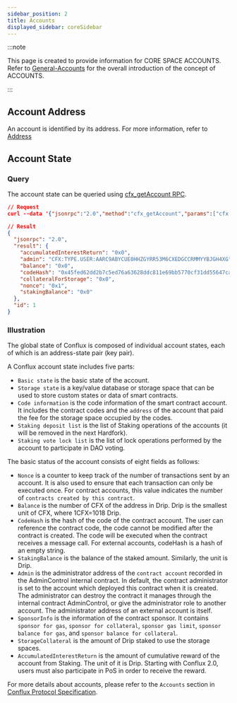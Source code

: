 ```yaml
---
sidebar_position: 2
title: Accounts
displayed_sidebar: coreSidebar
---
```


:::note

This page is created to provide information for CORE SPACE ACCOUNTS. Refer to [General-Accounts](../../general/conflux-basics/accounts.md) for the overall introduction of the concept of ACCOUNTS.

:::

## Account Address

An account is identified by its address. For more information, refer to [Address](./addresses.md)

## Account State

### Query

The account state can be queried using [cfx_getAccount RPC](../build/json-rpc/cfx-namespace.md#cfx_getaccount).

```json
// Request
curl --data '{"jsonrpc":"2.0","method":"cfx_getAccount","params":["cfx:type.contract:acc7uawf5ubtnmezvhu9dhc6sghea0403y2dgpyfjp", "latest_state"],"id":1}' -H "Content-Type: application/json" localhost:12539

// Result
{
  "jsonrpc": "2.0",
  "result": {
    "accumulatedInterestReturn": "0x0",
    "admin": "CFX:TYPE.USER:AARC9ABYCUE0HHZGYRR53M6CXEDGCCRMMYYBJGH4XG",
    "balance": "0x0",
    "codeHash": "0x45fed62dd2b7c5ed76a63628ddc811e69bb5770cf31dd55647ca219aaee5434f",
    "collateralForStorage": "0x0",
    "nonce": "0x1",
    "stakingBalance": "0x0"
  },
  "id": 1
}
```

### Illustration

The global state of Conflux is composed of individual account states, each of which is an address-state pair (key pair).

A Conflux account state includes five parts:

- ```Basic state``` is the basic state of the account.
- ```Storage state``` is a key/value database or storage space that can be used to store custom states or data of smart contracts.
- ```Code information``` is the code information of the smart contract account. It includes the contract codes and the ```address``` of the account that paid the fee for the storage space occupied by the codes.
- ```Staking deposit list``` is the list of Staking operations of the accounts (it will be removed in the next Hardfork).
- ```Staking vote lock list``` is the list of lock operations performed by the account to participate in DAO voting.

The basic status of the account consists of eight fields as follows:

- ```Nonce``` is a counter to keep track of the number of transactions sent by an account. It is also used to ensure that each transaction can only be executed once. For contract accounts, this value indicates the number of ```contracts created by this contract```.
- ```Balance``` is the number of CFX of the address in Drip. Drip is the smallest unit of CFX, where 1CFX=1018 Drip.
- ```CodeHash``` is the hash of the code of the contract account. The user can reference the contract code, the code cannot be modified after the contract is created. The code will be executed when the contract receives a message call. For external accounts, codeHash is a hash of an empty string.
- ```StakingBalance``` is the balance of the staked amount. Similarly, the unit is Drip.
- ```Admin``` is the administrator address of the ```contract account``` recorded in the AdminControl internal contract. In default, the contract administrator is set to the account which deployed this contract when it is created. The administrator can destroy the contract it manages through the internal contract AdminControl, or give the administrator role to another account. The administrator address of an external account is itself.
- ```SponsorInfo``` is the information of the contract sponsor. It contains ```sponsor for gas```, ```sponsor for collateral```, ```sponsor gas limit```, ```sponsor balance for gas```, and ```sponsor balance for collateral```.
- ```StorageCollateral``` is the amount of Drip staked to use the storage spaces.
- ```AccumulatedInterestReturn``` is the amount of cumulative reward of the account from Staking. The unit of it is Drip. Starting with Conflux 2.0, users must also participate in PoS in order to receive the reward.

For more details about accounts, please refer to the ```Accounts``` section in [Conflux Protocol Specification](https://www.confluxnetwork.org/files/Conflux_Protocol_Specification.pdf).
